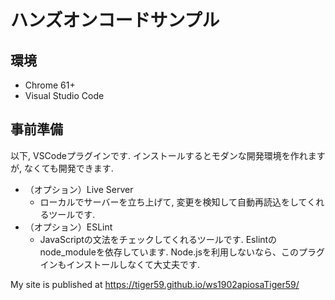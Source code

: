 # ハンズオンコードサンプル

## 環境

- Chrome 61+
- Visual Studio Code

## 事前準備

以下, VSCodeプラグインです. インストールするとモダンな開発環境を作れますが, なくても開発できます.

- （オプション）Live Server
  - ローカルでサーバーを立ち上げて, 変更を検知して自動再読込をしてくれるツールです.
- （オプション）ESLint
  - JavaScriptの文法をチェックしてくれるツールです. Eslintのnode_moduleを依存しています. Node.jsを利用しないなら、このプラグインもインストールしなくて大丈夫です.
 
 My site is published at https://tiger59.github.io/ws1902apiosaTiger59/
